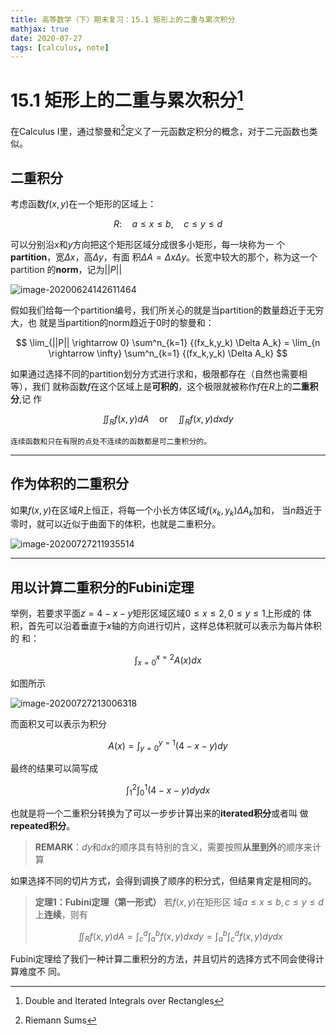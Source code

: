 ```yaml
---
title: 高等数学（下）期末复习：15.1 矩形上的二重与累次积分
mathjax: true
date: 2020-07-27
tags: [calculus, note]
---
```


<!-- markdownlint-disable single-h1 -->

# 15.1 矩形上的二重与累次积分[^1]

在Calculus Ⅰ里，通过黎曼和[^2]定义了一元函数定积分的概念，对于二元函数也类似。

## 二重积分

考虑函数$f(x,y)$在一个矩形的区域上：

$$
R:\quad a\le x\le b,\quad c\le y \le d
$$

可以分别沿$x$和$y$方向把这个矩形区域分成很多小矩形，每一块称为一
个**partition**，宽$\Delta x$，高$\Delta y$，有面
积$\Delta A=\Delta x \Delta y$。长宽中较大的那个，称为这一个partition
的**norm**，记为$||P||$

<!--more-->

![image-20200624142611464](https://gitee.com/SamuelHuang2019/figure-bed/raw/master/img/20200624142621_Figure15.1.png)

假如我们给每一个partition编号，我们所关心的就是当partition的数量趋近于无穷大，也
就是当partition的norm趋近于0时的黎曼和：

$$
\lim_{||P|| \rightarrow 0} \sum^n_{k=1} {(fx_k,y_k) \Delta A_k} =
\lim_{n \rightarrow \infty} \sum^n_{k=1} {(fx_k,y_k) \Delta A_k}
$$

如果通过选择不同的partition划分方式进行求和，极限都存在（自然也需要相等），我们
就称函数$f$在这个区域上是**可积的**，这个极限就被称作$f$在$R$上的**二重积分**,记
作

$$
\iint_R {f(x,y)dA} \quad \text{or} \quad \iint_R {f(x,y)dxdy}
$$

`连续函数和只在有限的点处不连续的函数都是可二重积分的。`

---

## 作为体积的二重积分

如果$f(x,y)$在区域$R$上恒正，将每一个小长方体区域$f(x_k,y_k)\Delta A_k$加和，
当$n$趋近于零时，就可以近似于曲面下的体积，也就是二重积分。

![image-20200727211935514](https://gitee.com/SamuelHuang2019/figure-bed/raw/master/img/20200727211944.png)

---

## 用以计算二重积分的Fubini定理

举例，若要求平面$z=4-x-y$矩形区域区域$0 \leq x \leq 2, 0 \leq y \leq 1$上形成的
体积，首先可以沿着垂直于$x$轴的方向进行切片，这样总体积就可以表示为每片体积的
和：

$$
\int^{x=2}_{x=0}{A(x)dx}
$$

如图所示

![image-20200727213006318](https://gitee.com/SamuelHuang2019/figure-bed/raw/master/img/20200727213007-Fig-15.4.png)

而面积又可以表示为积分

$$
A(x) = \int^{y=1}_{y=0}{(4-x-y)dy}
$$

最终的结果可以简写成

$$
\int^2_1\int^1_0{(4-x-y)dydx}
$$

也就是将一个二重积分转换为了可以一步步计算出来的**iterated积分**或者叫
做**repeated积分**。

> **REMARK**：$dy$和$dx$的顺序具有特别的含义，需要按照**从里到外**的顺序来计算

如果选择不同的切片方式，会得到调换了顺序的积分式，但结果肯定是相同的。

> **定理1：Fubini定理（第一形式）** 若$f(x,y)$在矩形区
> 域$a \leq x \leq b, c \leq y \leq d$上**连续**，则有
>
> $$
> \iint_R f(x,y)dA =
> \int^d_c \int^b_a f(x,y)dxdy =
> \int^b_a \int^d_c f(x,y)dydx
> $$

Fubini定理给了我们一种计算二重积分的方法，并且切片的选择方式不同会使得计算难度不
同。

[^1]: Double and Iterated Integrals over Rectangles

[^2]: Riemann Sums
